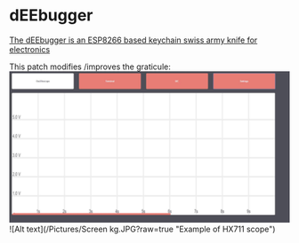# dEEbugger
[The dEEbugger is an ESP8266 based keychain swiss army knife for electronics](https://gfycat.com/OrneryPlushAbalone)

This patch modifies /improves the graticule: 
![Alt text](/Pictures/Revised_Grat.jpg?raw=true "Revised Graticule")
![Alt text](/Pictures/Screen kg.JPG?raw=true "Example of HX711 scope")

